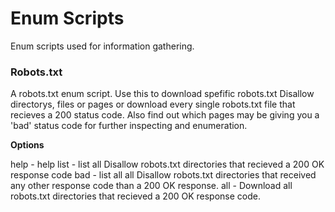 # Enum Scripts

Enum scripts used for information gathering.

### Robots.txt

A robots.txt enum script. Use this to download spefific robots.txt Disallow directorys, files or pages
or download every single robots.txt file that recieves a 200 status code. 
Also find out which pages may be giving you a 'bad' status code for further inspecting and enumeration.

**Options**

help - help
list - list all Disallow robots.txt directories that recieved a 200 OK response code
bad - list all all Disallow robots.txt directories that received any other response code than a 200 OK response.
all - Download all robots.txt directories that recieved a 200 OK response code.
